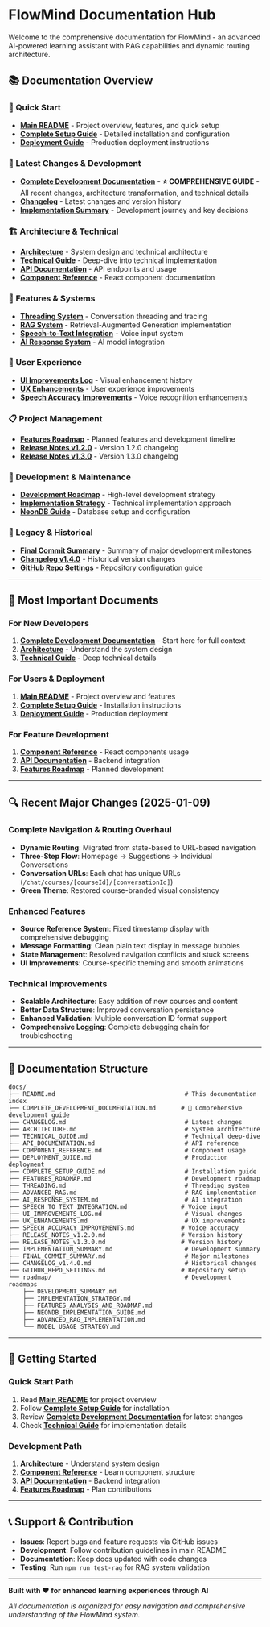 # FlowMind Documentation Hub

Welcome to the comprehensive documentation for FlowMind - an advanced AI-powered learning assistant with RAG capabilities and dynamic routing architecture.

## 📚 Documentation Overview

### **🚀 Quick Start**
- **[Main README](../README.md)** - Project overview, features, and quick setup
- **[Complete Setup Guide](./COMPLETE_SETUP_GUIDE.md)** - Detailed installation and configuration
- **[Deployment Guide](./DEPLOYMENT_GUIDE.md)** - Production deployment instructions

### **🔄 Latest Changes & Development**
- **[Complete Development Documentation](./COMPLETE_DEVELOPMENT_DOCUMENTATION.md)** - **⭐ COMPREHENSIVE GUIDE** - All recent changes, architecture transformation, and technical details
- **[Changelog](./CHANGELOG.md)** - Latest changes and version history
- **[Implementation Summary](./IMPLEMENTATION_SUMMARY.md)** - Development journey and key decisions

### **🏗️ Architecture & Technical**
- **[Architecture](./ARCHITECTURE.md)** - System design and technical architecture
- **[Technical Guide](./TECHNICAL_GUIDE.md)** - Deep-dive into technical implementation
- **[API Documentation](./API_DOCUMENTATION.md)** - API endpoints and usage
- **[Component Reference](./COMPONENT_REFERENCE.md)** - React component documentation

### **🎯 Features & Systems**
- **[Threading System](./THREADING.md)** - Conversation threading and tracing
- **[RAG System](./ADVANCED_RAG.md)** - Retrieval-Augmented Generation implementation  
- **[Speech-to-Text Integration](./SPEECH_TO_TEXT_INTEGRATION.md)** - Voice input system
- **[AI Response System](./AI_RESPONSE_SYSTEM.md)** - AI model integration

### **🎨 User Experience**
- **[UI Improvements Log](./UI_IMPROVEMENTS_LOG.md)** - Visual enhancement history
- **[UX Enhancements](./UX_ENHANCEMENTS.md)** - User experience improvements
- **[Speech Accuracy Improvements](./SPEECH_ACCURACY_IMPROVEMENTS.md)** - Voice recognition enhancements

### **📋 Project Management**
- **[Features Roadmap](./FEATURES_ROADMAP.md)** - Planned features and development timeline
- **[Release Notes v1.2.0](./RELEASE_NOTES_v1.2.0.md)** - Version 1.2.0 changelog
- **[Release Notes v1.3.0](./RELEASE_NOTES_v1.3.0.md)** - Version 1.3.0 changelog

### **🔧 Development & Maintenance**
- **[Development Roadmap](./roadmap/DEVELOPMENT_SUMMARY.md)** - High-level development strategy
- **[Implementation Strategy](./roadmap/IMPLEMENTATION_STRATEGY.md)** - Technical implementation approach
- **[NeonDB Guide](./roadmap/NEONDB_IMPLEMENTATION_GUIDE.md)** - Database setup and configuration

### **📖 Legacy & Historical**
- **[Final Commit Summary](./FINAL_COMMIT_SUMMARY.md)** - Summary of major development milestones
- **[Changelog v1.4.0](./CHANGELOG_v1.4.0.md)** - Historical version changes
- **[GitHub Repo Settings](./GITHUB_REPO_SETTINGS.md)** - Repository configuration guide

---

## 🎯 **Most Important Documents**

### **For New Developers**
1. **[Complete Development Documentation](./COMPLETE_DEVELOPMENT_DOCUMENTATION.md)** - Start here for full context
2. **[Architecture](./ARCHITECTURE.md)** - Understand the system design
3. **[Technical Guide](./TECHNICAL_GUIDE.md)** - Deep technical details

### **For Users & Deployment**
1. **[Main README](../README.md)** - Project overview and features
2. **[Complete Setup Guide](./COMPLETE_SETUP_GUIDE.md)** - Installation instructions
3. **[Deployment Guide](./DEPLOYMENT_GUIDE.md)** - Production deployment

### **For Feature Development**
1. **[Component Reference](./COMPONENT_REFERENCE.md)** - React components usage
2. **[API Documentation](./API_DOCUMENTATION.md)** - Backend integration
3. **[Features Roadmap](./FEATURES_ROADMAP.md)** - Planned development

---

## 🔍 **Recent Major Changes (2025-01-09)**

### **Complete Navigation & Routing Overhaul**
- **Dynamic Routing**: Migrated from state-based to URL-based navigation
- **Three-Step Flow**: Homepage → Suggestions → Individual Conversations
- **Conversation URLs**: Each chat has unique URLs (`/chat/courses/[courseId]/[conversationId]`)
- **Green Theme**: Restored course-branded visual consistency

### **Enhanced Features**
- **Source Reference System**: Fixed timestamp display with comprehensive debugging
- **Message Formatting**: Clean plain text display in message bubbles
- **State Management**: Resolved navigation conflicts and stuck screens
- **UI Improvements**: Course-specific theming and smooth animations

### **Technical Improvements**
- **Scalable Architecture**: Easy addition of new courses and content
- **Better Data Structure**: Improved conversation persistence
- **Enhanced Validation**: Multiple conversation ID format support
- **Comprehensive Logging**: Complete debugging chain for troubleshooting

---

## 📁 **Documentation Structure**

```
docs/
├── README.md                                    # This documentation index
├── COMPLETE_DEVELOPMENT_DOCUMENTATION.md       # 🌟 Comprehensive development guide
├── CHANGELOG.md                                 # Latest changes
├── ARCHITECTURE.md                              # System architecture
├── TECHNICAL_GUIDE.md                           # Technical deep-dive
├── API_DOCUMENTATION.md                         # API reference
├── COMPONENT_REFERENCE.md                       # Component usage
├── DEPLOYMENT_GUIDE.md                          # Production deployment
├── COMPLETE_SETUP_GUIDE.md                      # Installation guide
├── FEATURES_ROADMAP.md                          # Development roadmap
├── THREADING.md                                 # Threading system
├── ADVANCED_RAG.md                              # RAG implementation
├── AI_RESPONSE_SYSTEM.md                        # AI integration
├── SPEECH_TO_TEXT_INTEGRATION.md               # Voice input
├── UI_IMPROVEMENTS_LOG.md                       # Visual changes
├── UX_ENHANCEMENTS.md                           # UX improvements
├── SPEECH_ACCURACY_IMPROVEMENTS.md             # Voice accuracy
├── RELEASE_NOTES_v1.2.0.md                     # Version history
├── RELEASE_NOTES_v1.3.0.md                     # Version history
├── IMPLEMENTATION_SUMMARY.md                    # Development summary
├── FINAL_COMMIT_SUMMARY.md                      # Major milestones
├── CHANGELOG_v1.4.0.md                          # Historical changes
├── GITHUB_REPO_SETTINGS.md                     # Repository setup
└── roadmap/                                     # Development roadmaps
    ├── DEVELOPMENT_SUMMARY.md
    ├── IMPLEMENTATION_STRATEGY.md
    ├── FEATURES_ANALYSIS_AND_ROADMAP.md
    ├── NEONDB_IMPLEMENTATION_GUIDE.md
    ├── ADVANCED_RAG_IMPLEMENTATION.md
    └── MODEL_USAGE_STRATEGY.md
```

---

## 🚀 **Getting Started**

### **Quick Start Path**
1. Read **[Main README](../README.md)** for project overview
2. Follow **[Complete Setup Guide](./COMPLETE_SETUP_GUIDE.md)** for installation
3. Review **[Complete Development Documentation](./COMPLETE_DEVELOPMENT_DOCUMENTATION.md)** for latest changes
4. Check **[Technical Guide](./TECHNICAL_GUIDE.md)** for implementation details

### **Development Path**  
1. **[Architecture](./ARCHITECTURE.md)** - Understand system design
2. **[Component Reference](./COMPONENT_REFERENCE.md)** - Learn component structure
3. **[API Documentation](./API_DOCUMENTATION.md)** - Backend integration
4. **[Features Roadmap](./FEATURES_ROADMAP.md)** - Plan contributions

---

## 📞 **Support & Contribution**

- **Issues**: Report bugs and feature requests via GitHub issues
- **Development**: Follow contribution guidelines in main README
- **Documentation**: Keep docs updated with code changes
- **Testing**: Run `npm run test-rag` for RAG system validation

---

**Built with ❤️ for enhanced learning experiences through AI**

*All documentation is organized for easy navigation and comprehensive understanding of the FlowMind system.*

